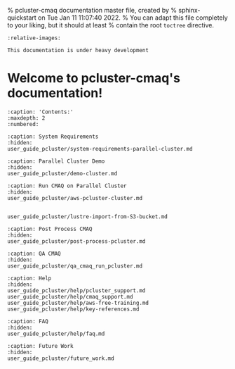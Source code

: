 % pcluster-cmaq documentation master file, created by
%   sphinx-quickstart on Tue Jan 11 11:07:40 2022.
%   You can adapt this file completely to your liking, but it should at least
%   contain the root `toctree` directive.

```{include} ../README.md
:relative-images:
```
```{warning}
This documentation is under heavy development
```

Welcome to pcluster-cmaq's documentation!
=========================================

```{toctree}
:caption: 'Contents:'
:maxdepth: 2
:numbered:

:caption: System Requirements
:hidden:
user_guide_pcluster/system-requirements-parallel-cluster.md

:caption: Parallel Cluster Demo
:hidden:
user_guide_pcluster/demo-cluster.md

:caption: Run CMAQ on Parallel Cluster
:hidden:
user_guide_pcluster/aws-pcluster-cluster.md


user_guide_pcluster/lustre-import-from-S3-bucket.md

:caption: Post Process CMAQ
:hidden:
user_guide_pcluster/post-process-pcluster.md

:caption: QA CMAQ
:hidden:
user_guide_pcluster/qa_cmaq_run_pcluster.md

:caption: Help
:hidden:
user_guide_pcluster/help/pcluster_support.md
user_guide_pcluster/help/cmaq_support.md
user_guide_pcluster/help/aws-free-training.md
user_guide_pcluster/help/key-references.md

:caption: FAQ
:hidden:
user_guide_pcluster/help/faq.md

:caption: Future Work
:hidden:
user_guide_pcluster/future_work.md
```

